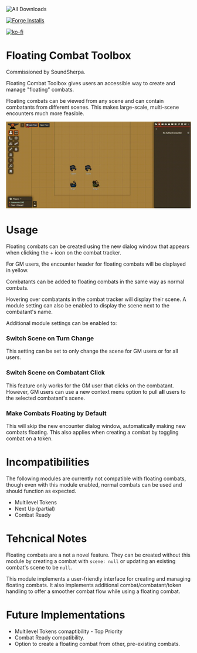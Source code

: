 ![All Downloads](https://img.shields.io/github/downloads/jessev14/floating-combat-toolbox/total?style=for-the-badge)

[![Forge Installs](https://img.shields.io/badge/dynamic/json?label=Forge%20Installs&query=package.installs&suffix=%25&url=https%3A%2F%2Fforge-vtt.com%2Fapi%2Fbazaar%2Fpackage%2Ffloating-combat-toolbox&colorB=4aa94a)](https://forge-vtt.com/bazaar#package=floating-combat-toolbox)

[![ko-fi](https://ko-fi.com/img/githubbutton_sm.svg)](https://ko-fi.com/jessev14)


# Floating Combat Toolbox

Commissioned by SoundSherpa.

Floating Combat Toolbox gives users an accessible way to create and manage "floating" combats.

Floating combats can be viewed from any scene and can contain combatants from different scenes. This makes large-scale, multi-scene encounters much more feasible.

<img src="/img/demo.gif" width=1000>

# Usage

Floating combats can be created using the new dialog window that appears when clicking the + icon on the combat tracker.

For GM users, the encounter header for floating combats will be displayed in yellow.

Combatants can be added to floating combats in the same way as normal combats.

Hovering over combatants in the combat tracker will display their scene. A module setting can also be enabled to display the scene next to the combatant's name.

Additional module settings can be enabled to:

### Switch Scene on Turn Change
This setting can be set to only change the scene for GM users or for all users.

### Switch Scene on Combatant Click
This feature only works for the GM user that clicks on the combatant.
However, GM users can use a new context menu option to pull **all** users to the selected combatant's scene.

### Make Combats Floating by Default
This will skip the new encounter dialog window, automatically making new combats floating. This also applies when creating a combat by toggling combat on a token.


# Incompatibilities
The following modules are currently not compatible with floating combats, though even with this module enabled, normal combats can be used and should function as expected.

* Multilevel Tokens
* Next Up (partial)
* Combat Ready


# Tehcnical Notes
Floating combats are a not a novel feature. They can be created without this module by creating a combat with `scene: null` or updating an existing combat's scene to be `null`.


This module implements a user-friendly interface for creating and managing floating combats. It also implements additional combat/combatant/token handling to offer a smoother combat flow while using a floating combat.


# Future Implementations
* Multilevel Tokens comaptibility - Top Priority
* Combat Ready compatibility.
* Option to create a floating combat from other, pre-existing combats.
